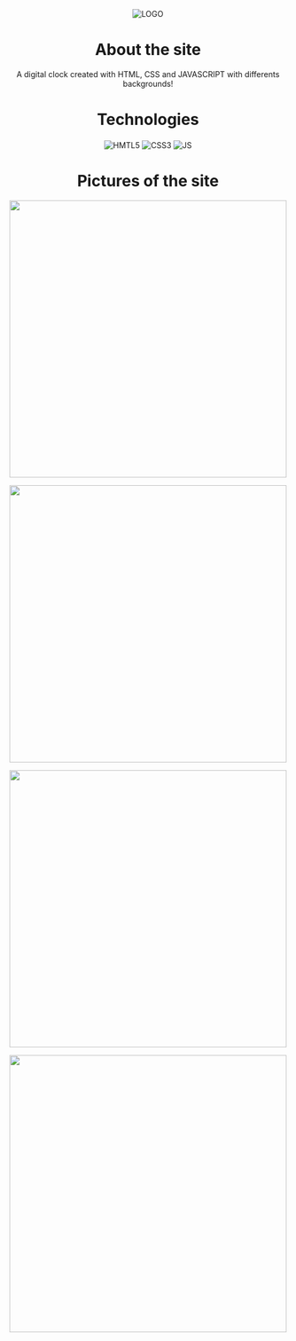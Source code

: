 
<div align="center">
<img align="center" alt="LOGO" src="https://user-images.githubusercontent.com/93049899/216471642-a9cefdc9-c4ae-495b-9d62-a992f2ca1f9d.png"/>
  
  # About the site
   A digital clock created with HTML, CSS and JAVASCRIPT with differents backgrounds!


  # Technologies
  
  <img align="center" alt="HMTL5" src="https://img.shields.io/badge/HTML5-E34F26?style=for-the-badge&logo=html5&logoColor=white" />
  <img align="center" alt="CSS3" src="https://img.shields.io/badge/CSS3-1572B6?style=for-the-badge&logo=css3&logoColor=whit" />
  <img align="center" alt="JS" src="https://img.shields.io/badge/JavaScript-323330?style=for-the-badge&logo=javascript&logoColor=F7DF1E" />
  
  # Pictures of the site

<img align="center" height = 500px src="https://user-images.githubusercontent.com/93049899/216470647-36cfcd55-3991-4e30-9a09-f5c964f5ceca.png"/></br>

<img align="center" height = 500px src="https://user-images.githubusercontent.com/93049899/216470656-49783f47-6e2c-407b-9976-5a615d20ed9c.png"/></br>

<img align="center" height = 500px src="https://user-images.githubusercontent.com/93049899/216470664-9ef9cb8b-6fc9-48c2-89ab-dcea4e4012e8.png"/></br>

<img align="center" height = 500px src="https://user-images.githubusercontent.com/93049899/216470671-8509eb52-bd9f-4981-bdba-9164ac078b73.png"/></br>

 </div>

